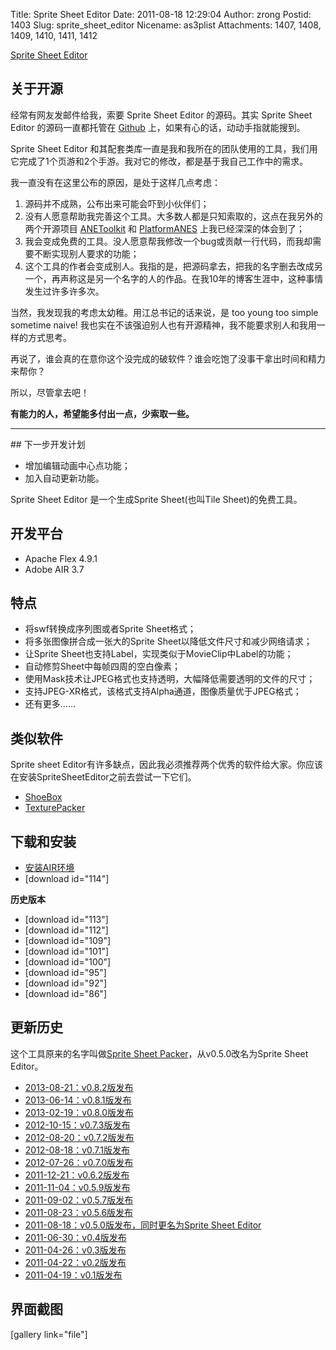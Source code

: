 Title: Sprite Sheet Editor
Date: 2011-08-18 12:29:04
Author: zrong
Postid: 1403
Slug: sprite_sheet_editor
Nicename: as3plist
Attachments: 1407, 1408, 1409, 1410, 1411, 1412

[Sprite Sheet Editor](http://zengrong.net/sprite_sheet_editor)

## 关于开源

经常有网友发邮件给我，索要 Sprite Sheet Editor 的源码。其实 Sprite Sheet Editor 的源码一直都托管在 [Github][1] 上，如果有心的话，动动手指就能搜到。

Sprite Sheet Editor 和其配套类库一直是我和我所在的团队使用的工具，我们用它完成了1个页游和2个手游。我对它的修改，都是基于我自己工作中的需求。

我一直没有在这里公布的原因，是处于这样几点考虑：

1. 源码并不成熟，公布出来可能会吓到小伙伴们；
2. 没有人愿意帮助我完善这个工具。大多数人都是只知索取的，这点在我另外的两个开源项目 [ANEToolkit][2] 和 [PlatformANES][3] 上我已经深深的体会到了；
3. 我会变成免费的工具。没人愿意帮我修改一个bug或贡献一行代码，而我却需要不断实现别人要求的功能；
4. 这个工具的作者会变成别人。我指的是，把源码拿去，把我的名字删去改成另一个，再声称这是另一个名字的人的作品。在我10年的博客生涯中，这种事情发生过许多许多次。

当然，我发现我的考虑太幼稚。用江总书记的话来说，是 too young too simple sometime naive! 我也实在不该强迫别人也有开源精神，我不能要求别人和我用一样的方式思考。

再说了，谁会真的在意你这个没完成的破软件？谁会吃饱了没事干拿出时间和精力来帮你？

所以，尽管拿去吧！

**有能力的人，希望能多付出一点，少索取一些。**
<hr>
## 下一步开发计划

* 增加编辑动画中心点功能；
* 加入自动更新功能。

Sprite Sheet Editor 是一个生成Sprite Sheet(也叫Tile Sheet)的免费工具。

## 开发平台

* Apache Flex 4.9.1
* Adobe AIR 3.7

## 特点

* 将swf转换成序列图或者Sprite Sheet格式；
* 将多张图像拼合成一张大的Sprite Sheet以降低文件尺寸和减少网络请求；
* 让Sprite Sheet也支持Label，实现类似于MovieClip中Label的功能；
* 自动修剪Sheet中每帧四周的空白像素；
* 使用Mask技术让JPEG格式也支持透明，大幅降低需要透明的文件的尺寸；
* 支持JPEG-XR格式，该格式支持Alpha通道，图像质量优于JPEG格式；
* 还有更多……

## 类似软件

Sprite sheet Editor有许多缺点，因此我必须推荐两个优秀的软件给大家。你应该在安装SpriteSheetEditor之前去尝试一下它们。

* [ShoeBox](http://renderhjs.net/shoebox/)
* [TexturePacker](http://www.codeandweb.com/texturepacker)

## 下载和安装

* <a href="http://get.adobe.com/cn/air/" target="_blank">安装AIR环境</a>
* [download id="114"]

**历史版本**

* [download id="113"]
* [download id="112"]
* [download id="109"]
* [download id="101"]
* [download id="100"]
* [download id="95"]
* [download id="92"]
* [download id="86"]

## 更新历史

这个工具原来的名字叫做<a href="http://zengrong.net/spritesheetpacker" target="_blank">Sprite Sheet Packer</a>，从v0.5.0改名为Sprite Sheet Editor。

* [2013-08-21：v0.8.2版发布](http://zengrong.net/post/1901.htm)
* [2013-06-14：v0.8.1版发布](http://zengrong.net/post/1880.htm)
* [2013-02-19：v0.8.0版发布](http://zengrong.net/post/1815.htm)
* [2012-10-15：v0.7.3版发布](http://zengrong.net/post/1706.htm)
* [2012-08-20：v0.7.2版发布](http://zengrong.net/post/1672.htm)
* [2012-08-18：v0.7.1版发布](http://zengrong.net/post/1668.htm)
* [2012-07-26：v0.7.0版发布](http://zengrong.net/post/1660.htm)
* [2011-12-21：v0.6.2版发布](http://zengrong.net/post/1482.htm)
* [2011-11-04：v0.5.9版发布](http://zengrong.net/post/1468.htm)
* [2011-09-02：v0.5.7版发布](http://zengrong.net/post/1436.htm)
* [2011-08-23：v0.5.6版发布](http://zengrong.net/post/1414.htm)
* [2011-08-18：v0.5.0版发布，同时更名为Sprite Sheet Editor](http://zengrong.net/post/1402.htm)
* [2011-06-30：v0.4版发布](http://zengrong.net/post/1357.htm)
* [2011-04-26：v0.3版发布](http://zengrong.net/post/1313.htm)
* [2011-04-22：v0.2版发布](http://zengrong.net/post/1311.htm)
* [2011-04-19：v0.1版发布](http://zengrong.net/post/1306.htm)

## 界面截图

[gallery link="file"]

[1]: https://github.com/zrong/sprite_sheet_editor
[2]: http://zengrong.net/anetoolkit
[3]: http://zengrong.net/platform-anes
